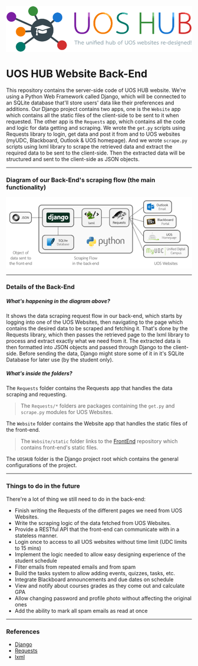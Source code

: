 ![](https://github.com/UOSHUB/FrontEnd/raw/master/img/brand.png)

# UOS HUB Website Back-End

This repository contains the server-side code of UOS HUB website. 
We're using a Python Web Framework called Django, which will be connected to an SQLite database that'll store users' data like their preferences and additions.
Our Django project contains two apps, one is the `Website` app which contains all the static files of the client-side to be sent to it when requested.
The other app is the `Requests` app, which contains all the code and logic for data getting and scraping.
We wrote the `get.py` scripts using Requests library to login, get data and post it from and to UOS websites (myUDC, Blackboard, Outlook & UOS homepage).
And we wrote `scrape.py` scripts using lxml library to scrape the retrieved data and extract the required data to be sent to the client-side.
Then the extracted data will be structured and sent to the client-side as JSON objects.

***

### Diagram of our Back-End's scraping flow (the main functionality)

![](scraping-flow.png)

***

### Details of the Back-End

##### What's happening in the diagram above?
It shows the data scraping request flow in our back-end, which starts by logging into one of the UOS Websites,
then navigating to the page which contains the desired data to be scraped and fetching it.
That's done by the Requests library, which then passes the retrieved page to the lxml library to process and extract exactly what we need from it.
The extracted data is then formatted into JSON objects and passed through Django to the client-side.
Before sending the data, Django might store some of it in it's SQLite Database for later use (by the student only).

##### What's inside the folders?
The `Requests` folder contains the Requests app that handles the data scraping and requesting.
> The `Requests/*` folders are packages containing the `get.py` and `scrape.py` modules for UOS Websites.

The `Website` folder contains the Website app that handles the static files of the front-end.
> The `Website/static` folder links to the [FrontEnd](https://github.com/UOSHUB/FrontEnd) repository which contains front-end's static files.

The `UOSHUB` folder is the Django project root which contains the general configurations of the project.  

***

### Things to do in the future

There're a lot of thing we still need to do in the back-end:

- Finish writing the Requests of the different pages we need from UOS Websites.
- Write the scraping logic of the data fetched from  UOS Websites.
- Provide a RESTful API that the front-end can communicate with in a stateless manner.
- Login once to access to all UOS websites without time limit (UDC limits to 15 mins)
- Implement the logic needed to allow easy designing experience of the student schedule
- Filter emails from repeated emails and from spam
- Build the tasks system to allow adding events, quizzes, tasks, etc.
- Integrate Blackboard announcements and due dates on schedule
- View and notify about courses grades as they come out and calculate GPA
- Allow changing password and profile photo without affecting the original ones
- Add the ability to mark all spam emails as read at once

***

### References

- [Django](https://github.com/django/django)
- [Requests](https://github.com/requests/requests)
- [lxml](https://github.com/lxml/lxml)
